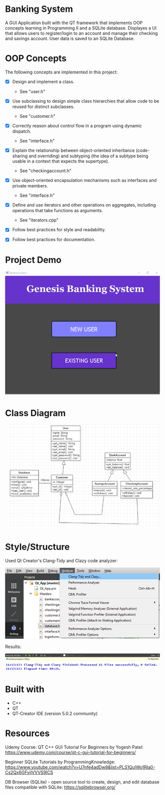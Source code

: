 # Banking System
A GUI Application built with the QT framework that implements OOP concepts learning in Programming II and a SQLite database. Displayes a UI that allows users to register/login to an account and manage their checking and savings account. User data is saved to an SQLite Database.

# OOP Concepts
The following concepts are implemented in this project:
* [x] Design and implement a class.

  - See "user.h"
* [x] Use subclassing to design simple class hierarchies that allow code to be reused for distinct subclasses.

  - See "customer.h"
* [x] Correctly reason about control flow in a program using dynamic dispatch. 

  - See "interface.h"
* [x] Explain the relationship between object-oriented inheritance (code-sharing and overriding) and subtyping (the idea of a subtype being usable in a context that expects the supertype). 

  - See "checkingaccount.h"
* [x] Use object-oriented encapsulation mechanisms such as interfaces and private members.

  - See "interface.h"
* [x] Define and use iterators and other operations on aggregates, including operations that take functions as arguments. 

   - See "iterators.cpp"
* [x] Follow best practices for style and readability.
* [x] Follow best practices for documentation.


# Project Demo
<img src='screenshots/demo.gif'  width='' alt='Video Walkthrough' />

# Class Diagram 
<img src='screenshots/classdiagram.PNG'  width='' alt='Video Walkthrough' />

# Style/Structure
Used Qt Creator's Clang-Tidy and Clazy code analyzer:


<img src='screenshots/clang-tidy_and_clazy.PNG' width='' alt='Video Walkthrough'/>

Results:


<img src='screenshots/clang-tidy_and_clazy_results.PNG'  width='' alt='Video Walkthrough'/>
<img src='screenshots/clang-tidy_and_clazy_results2.PNG' width='' alt='Video Walkthrough'/>




# Built with
- C++ 
- QT
- QT-Creator IDE (version 5.0.2 community)

# Resources
Udemy Course: QT C++ GUI Tutorial For Beginners by Yogesh Patel: https://www.udemy.com/course/qt-c-gui-tutorial-for-beginners/


Beginner SQLite Tutorials by ProgrammingKnowledge: https://www.youtube.com/watch?v=U7nfe4adDw8&list=PLS1QulWo1RIa0-Cs2Qx6GFyiIVVVS9lCS

DB Browser (SQLite) - open source tool to create, design, and edit database files compatible with SQLite: https://sqlitebrowser.org/

